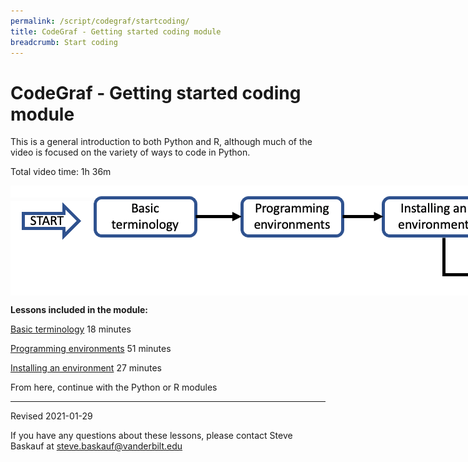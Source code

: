 ```yaml
---
permalink: /script/codegraf/startcoding/
title: CodeGraf - Getting started coding module
breadcrumb: Start coding
---
```


# CodeGraf - Getting started coding module

This is a general introduction to both Python and R, although much of the video is focused on the variety of ways to code in Python. 

Total video time: 1h 36m

<!-- Save for Web Slices (getstart.psd) -->
<div style="position:relative; left:0px; top:0px; width:1050px; height:176px;">
	<div style="position:absolute; left:0px; top:0px; width:1050px; height:19px;">
		<img src="images/getstart_01.gif" width="1050" height="19" alt="">
	</div>
	<div style="position:absolute; left:0px; top:19px; width:134px; height:8px;">
		<img src="images/getstart_02.gif" width="134" height="8" alt="">
	</div>
	<div style="position:absolute; left:134px; top:19px; width:162px; height:60px;">
		<a href="../001"
			onmouseover="window.status='basic terminology lesson';  return true;"
			onmouseout="window.status='';  return true;">
			<img src="images/getstart_03.gif" width="162" height="60" border="0" alt="basic terminology lesson"></a>
	</div>
	<div style="position:absolute; left:296px; top:19px; width:72px; height:157px;">
		<img src="images/getstart_04.gif" width="72" height="157" alt="">
	</div>
	<div style="position:absolute; left:368px; top:19px; width:165px; height:60px;">
		<a href="../002"
			onmouseover="window.status='programming environments lesson';  return true;"
			onmouseout="window.status='';  return true;">
			<img src="images/getstart_05.gif" width="165" height="60" border="0" alt="programming environments lesson"></a>
	</div>
	<div style="position:absolute; left:533px; top:19px; width:63px; height:157px;">
		<img src="images/getstart_06.gif" width="63" height="157" alt="">
	</div>
	<div style="position:absolute; left:596px; top:19px; width:161px; height:60px;">
		<a href="../003"
			onmouseover="window.status='installing an environment lesson';  return true;"
			onmouseout="window.status='';  return true;">
			<img src="images/getstart_07.gif" width="161" height="60" border="0" alt="installing an environment lesson"></a>
	</div>
	<div style="position:absolute; left:757px; top:19px; width:68px; height:157px;">
		<img src="images/getstart_08.gif" width="68" height="157" alt="">
	</div>
	<div style="position:absolute; left:825px; top:19px; width:225px; height:60px;">
		<a href="../python/"
			onmouseover="window.status='introductory Python coding module';  return true;"
			onmouseout="window.status='';  return true;">
			<img src="images/getstart_09.gif" width="225" height="60" border="0" alt="introductory Python coding module"></a>
	</div>
	<div style="position:absolute; left:0px; top:27px; width:20px; height:149px;">
		<img src="images/getstart_10.gif" width="20" height="149" alt="">
	</div>
	<div style="position:absolute; left:20px; top:27px; width:90px; height:61px;">
		<a href="../001"
			onmouseover="window.status='start the module';  return true;"
			onmouseout="window.status='';  return true;">
			<img src="images/getstart_11.gif" width="90" height="61" border="0" alt="start the module"></a>
	</div>
	<div style="position:absolute; left:110px; top:27px; width:24px; height:149px;">
		<img src="images/getstart_12.gif" width="24" height="149" alt="">
	</div>
	<div style="position:absolute; left:134px; top:79px; width:162px; height:97px;">
		<img src="images/getstart_13.gif" width="162" height="97" alt="">
	</div>
	<div style="position:absolute; left:368px; top:79px; width:165px; height:97px;">
		<img src="images/getstart_14.gif" width="165" height="97" alt="">
	</div>
	<div style="position:absolute; left:596px; top:79px; width:161px; height:97px;">
		<img src="images/getstart_15.gif" width="161" height="97" alt="">
	</div>
	<div style="position:absolute; left:825px; top:79px; width:225px; height:27px;">
		<img src="images/getstart_16.gif" width="225" height="27" alt="">
	</div>
	<div style="position:absolute; left:20px; top:88px; width:90px; height:88px;">
		<img src="images/getstart_17.gif" width="90" height="88" alt="">
	</div>
	<div style="position:absolute; left:825px; top:106px; width:225px; height:70px;">
		<a href="../r/"
			onmouseover="window.status='R programming basics module';  return true;"
			onmouseout="window.status='';  return true;">
			<img src="images/getstart_18.gif" width="225" height="70" border="0" alt="R programming basics module"></a>
	</div>
</div>
<!-- End Save for Web Slices -->

**Lessons included in the module:**

[Basic terminology](../001) 18 minutes

[Programming environments](../002) 51 minutes

[Installing an environment](../003) 27 minutes

From here, continue with the Python or R modules


----

Revised 2021-01-29

If you have any questions about these lessons, please contact Steve Baskauf at [steve.baskauf@vanderbilt.edu](mailto:steve.baskauf@vanderbilt.edu)
